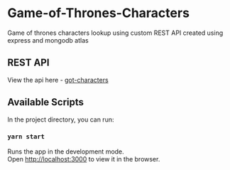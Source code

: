 # Game-of-Thrones-Characters

Game of thrones characters lookup using custom REST API created using express and mongodb atlas

## REST API

View the api here - [got-characters](https://got-api-vinu.herokuapp.com/api/got/?name=all)

## Available Scripts

In the project directory, you can run:

### `yarn start`

Runs the app in the development mode.\
Open [http://localhost:3000](http://localhost:3000) to view it in the browser.